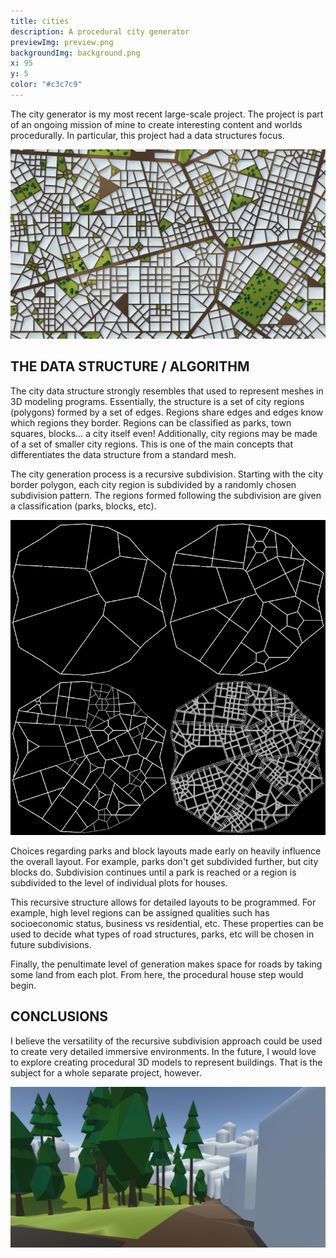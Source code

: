 ```yaml
---
title: cities
description: A procedural city generator
previewImg: preview.png
backgroundImg: background.png
x: 95
y: 5
color: "#c3c7c9"
---
```

The city generator is my most recent large-scale project. The project is part of an ongoing mission of mine to create interesting content and worlds procedurally. In particular, this project had a data structures focus.

![Full City](fullCity.jpg "A top down view of a city with placeholder buildings.")

THE DATA STRUCTURE / ALGORITHM
--------

The city data structure strongly resembles that used to represent meshes in 3D modeling programs. Essentially, the structure is a set of city regions (polygons) formed by a set of edges. Regions share edges and edges know which regions they border. Regions can be classified as parks, town squares, blocks... a city itself even! Additionally, city regions may be made of a set of smaller city regions. This is one of the main concepts that differentiates the data structure from a standard mesh.

The city generation process is a recursive subdivision. Starting with the city border polygon, each city region is subdivided by a randomly chosen subdivision pattern. The regions formed following the subdivision are given a classification (parks, blocks, etc). 

![Multiple Subdivision levels](subdivision.jpg)

Choices regarding parks and block layouts made early on heavily influence the overall layout. For example, parks don't get subdivided further, but city blocks do. Subdivision continues until a park is reached or a region is subdivided to the level of individual plots for houses. 



This recursive structure allows for detailed layouts to be programmed. For example, high level regions can be assigned qualities such has socioeconomic status, business vs residential, etc. These properties can be used to decide what types of road structures, parks, etc will be chosen in future subdivisions.   

Finally, the penultimate level of generation makes space for roads by taking some land from each plot. From here, the procedural house step would begin. 

CONCLUSIONS
--------

I believe the versatility of the recursive subdivision approach could be used to create very detailed immersive environments. In the future, I would love to explore creating procedural 3D models to represent buildings. That is the subject for a whole separate project, however.

![Road View](roadview.jpg "A view from a road near a park")

